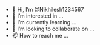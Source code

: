 - 👋 Hi, I’m @Nikhilesh1234567
- 👀 I’m interested in ...
- 🌱 I’m currently learning ...
- 💞️ I’m looking to collaborate on ...
- 📫 How to reach me ...

<!---
Nikhilesh1234567/Nikhilesh1234567 is a ✨ special ✨ repository because its `README.md` (this file) appears on your GitHub profile.
You can click the Preview link to take a look at your changes.
--->
